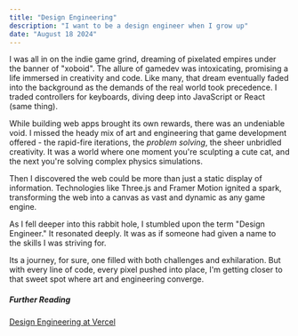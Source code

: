 ```yaml
---
title: "Design Engineering"
description: "I want to be a design engineer when I grow up"
date: "August 18 2024"
---
```


I was all in on the indie game grind, dreaming of pixelated empires under the banner of "xoboid". The allure of gamedev was intoxicating, promising a life immersed in creativity and code. Like many, that dream eventually faded into the background as the demands of the real world took precedence. I traded controllers for keyboards, diving deep into JavaScript or React (same thing).

While building web apps brought its own rewards, there was an undeniable void. I missed the heady mix of art and engineering that game development offered - the rapid-fire iterations, the _problem solving_, the sheer unbridled creativity. It was a world where one moment you're sculpting a cute cat, and the next you're solving complex physics simulations.

Then I discovered the web could be more than just a static display of information. Technologies like Three.js and Framer Motion ignited a spark, transforming the web into a canvas as vast and dynamic as any game engine.

As I fell deeper into this rabbit hole, I stumbled upon the term "Design Engineer." It resonated deeply. It was as if someone had given a name to the skills I was striving for.

Its a journey, for sure, one filled with both challenges and exhilaration. But with every line of code, every pixel pushed into place, I'm getting closer to that sweet spot where art and engineering converge.

##### Further Reading

[Design Engineering at Vercel](https:?/vercel.com/blog)
